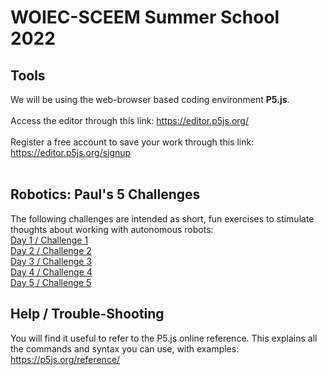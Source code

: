 # WOIEC-SCEEM Summer School 2022

## Tools

We will be using the web-browser based coding environment **P5.js**.<br><br>
Access the editor through this link: <a href="https://editor.p5js.org/">https://editor.p5js.org/</a><br><br>
Register a free account to save your work through this link: <a href="https://editor.p5js.org/signup">https://editor.p5js.org/signup</a><br><br>

## Robotics: Paul's 5 Challenges

The following challenges are intended as short, fun exercises to stimulate thoughts about working with autonomous robots:
<br>
<a href="">Day 1 / Challenge 1</a><br>
<a href="">Day 2 / Challenge 2</a><br>
<a href="">Day 3 / Challenge 3</a><br>
<a href="">Day 4 / Challenge 4</a><br>
<a href="">Day 5 / Challenge 5</a><br>


## Help / Trouble-Shooting

You will find it useful to refer to the P5.js online reference.  This explains all the commands and syntax you can use, with examples:
<a href="https://p5js.org/reference/">https://p5js.org/reference/</a>
